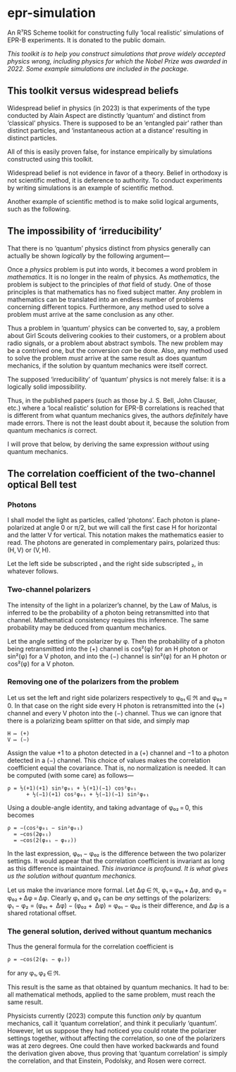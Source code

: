 # epr-simulation

An R⁷RS Scheme toolkit for constructing fully ‘local realistic’
simulations of EPR-B experiments. It is donated to the public domain.

*This toolkit is to help you construct simulations that prove widely
accepted physics wrong, including physics for which the Nobel Prize
was awarded in 2022. Some example simulations are included in the
package.*

## This toolkit versus widespread beliefs

Widespread belief in physics (in 2023) is that experiments of the type
conducted by Alain Aspect are distinctly ‘quantum’ and distinct from
‘classical’ physics. There is supposed to be an ‘entangled pair’
rather than distinct particles, and ‘instantaneous action at a
distance’ resulting in distinct particles.

All of this is easily proven false, for instance empirically by
simulations constructed using this toolkit.

Widespread belief is not evidence in favor of a theory. Belief in
orthodoxy is not scientific method, it is deference to authority. To
conduct experiments by writing simulations is an example of scientific
method.

Another example of scientific method is to make solid logical
arguments, such as the following.

## The impossibility of ‘irreducibility’

That there is no ‘quantum’ physics distinct from physics generally can
actually be shown *logically* by the following argument—

Once a *physics* problem is put into words, it becomes a word
problem in *mathematics*. It is no longer in the realm of
physics. As *mathematics*, the problem is subject to the principles
of *that* field of study. One of those principles is that
mathematics has no fixed subject matter. Any problem in mathematics
can be translated into an endless number of problems concerning
different topics. Furthermore, any method used to solve a problem must
arrive at the same conclusion as any other.

Thus a problem in ‘quantum’ physics can be converted to, say, a
problem about Girl Scouts delivering cookies to their customers, or a
problem about radio signals, or a problem about abstract symbols. The
new problem may be a contrived one, but the conversion *can* be
done. Also, any method used to solve the problem *must* arrive at
the same result as does quantum mechanics, if the solution by quantum
mechanics were itself correct.

The supposed ‘irreducibility’ of ‘quantum’ physics is not merely
false: it is a logically solid impossibility.

Thus, in the published papers (such as those by J. S. Bell, John
Clauser, etc.) where a ‘local realistic’ solution for EPR-B
correlations is reached that is different from what quantum mechanics
gives, the authors *definitely* have made errors. There is not the
least doubt about it, because the solution from quantum mechanics
*is* correct.

I will prove that below, by deriving the same expression *without*
using quantum mechanics.

## The correlation coefficient of the two-channel optical Bell test

### Photons

I shall model the light as particles, called ‘photons’. Each photon is
plane-polarized at angle 0 or π/2, but we will call the first case H
for horizontal and the latter V for vertical. This notation makes the
mathematics easier to read. The photons are generated in complementary
pairs, polarized thus: (H, V) or (V, H).

Let the left side be subscripted ₁ and the right side subscripted ₂,
in whatever follows.

### Two-channel polarizers

The intensity of the light in a polarizer’s channel, by the Law of
Malus, is inferred to be the probability of a photon being
retransmitted into that channel. Mathematical consistency requires
this inference. The same probability may be deduced from quantum
mechanics.

Let the angle setting of the polarizer by φ. Then the probability of a
photon being retransmitted into the (+) channel is cos²(φ) for an H
photon or sin²(φ) for a V photon, and into the (−) channel is sin²(φ)
for an H photon or cos²(φ) for a V photon.

### Removing one of the polarizers from the problem

Let us set the left and right side polarizers respectively to φ₀₁ ∈ ℜ
and φ₀₂ = 0. In that case on the right side every H photon is
retransmitted into the (+) channel and every V photon into the
(−) channel. Thus we can ignore that there is a polarizing beam
splitter on that side, and simply map

    H ↦ (+)
    V ↦ (−)

Assign the value +1 to a photon detected in a (+) channel and −1 to a
photon detected in a (−) channel. This choice of values makes the
correlation coefficient equal the covariance. That is, no
normalization is needed. It can be computed (with some care) as
follows—

    ρ = ½(+1)(+1) sin²φ₀₁ + ½(+1)(−1) cos²φ₀₁
          + ½(−1)(+1) cos²φ₀₁ + ½(−1)(−1) sin²φ₀₁

Using a double-angle identity, and taking advantage of φ₀₂ = 0, this
becomes

    ρ = −(cos²φ₀₁ − sin²φ₀₁)
      = −cos(2φ₀₁)
      = −cos(2(φ₀₁ − φ₀₂))

In the last expression, φ₀₁ − φ₀₂ is the difference between the two
polarizer settings. It would appear that the correlation coefficient
is invariant as long as this difference is maintained. *This
invariance is profound. It is what gives us the solution without
quantum mechanics.*

Let us make the invariance more formal. Let Δφ ∈ ℜ, φ₁ = φ₀₁ + Δφ, and
φ₂ = φ₀₂ + Δφ = Δφ.  Clearly φ₁ and φ₂ can be *any* settings of the
polarizers: φ₁ − φ₂ = (φ₀₁ +  Δφ) − (φ₀₂ +  Δφ) = φ₀₁ − φ₀₂ is their
difference, and Δφ is a shared rotational offset.

### The general solution, derived without quantum mechanics

Thus the general formula for the correlation coefficient is

    ρ = −cos(2(φ₁ − φ₂))

for any φ₁, φ₂ ∈ ℜ.

This result is the same as that obtained by quantum mechanics. It had
to be: all mathematical methods, applied to the same problem, must
reach the same result.

Physicists currently (2023) compute this function *only* by quantum
mechanics, call it ‘quantum correlation’, and think it peculiarly
‘quantum’. However, let us suppose they had noticed you could rotate
the polarizer settings together, without affecting the correlation, so
one of the polarizers was at zero degrees. One could then have worked
backwards and found the derivation given above, thus proving that
‘quantum correlation’ is simply the correlation, and that Einstein,
Podolsky, and Rosen were correct.
